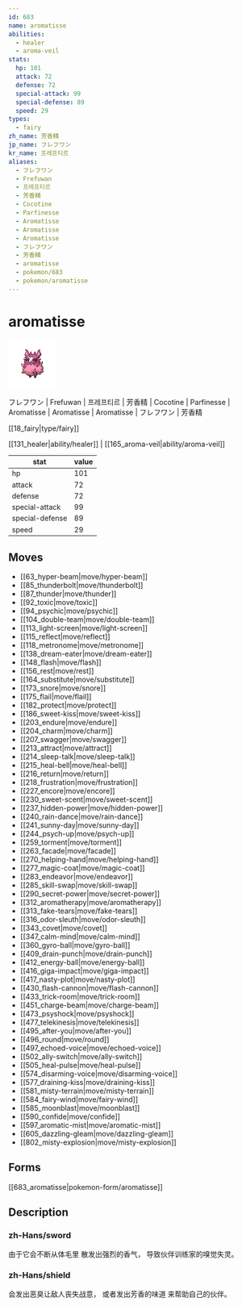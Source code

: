 ```yaml
---
id: 683
name: aromatisse
abilities:
  - healer
  - aroma-veil
stats:
  hp: 101
  attack: 72
  defense: 72
  special-attack: 99
  special-defense: 89
  speed: 29
types:
  - fairy
zh_name: 芳香精
jp_name: フレフワン
kr_name: 프레프티르
aliases:
  - フレフワン
  - Frefuwan
  - 프레프티르
  - 芳香精
  - Cocotine
  - Parfinesse
  - Aromatisse
  - Aromatisse
  - Aromatisse
  - フレフワン
  - 芳香精
  - aromatisse
  - pokemon/683
  - pokemon/aromatisse
---
```

# aromatisse

![](https://raw.githubusercontent.com/PokeAPI/sprites/master/sprites/pokemon/683.png)

フレフワン | Frefuwan | 프레프티르 | 芳香精 | Cocotine | Parfinesse | Aromatisse | Aromatisse | Aromatisse | フレフワン | 芳香精

[[18_fairy|type/fairy]]

[[131_healer|ability/healer]] | [[165_aroma-veil|ability/aroma-veil]]

|stat|value|
|---|---|
|hp|101|
|attack|72|
|defense|72|
|special-attack|99|
|special-defense|89|
|speed|29|


## Moves

- [[63_hyper-beam|move/hyper-beam]]
- [[85_thunderbolt|move/thunderbolt]]
- [[87_thunder|move/thunder]]
- [[92_toxic|move/toxic]]
- [[94_psychic|move/psychic]]
- [[104_double-team|move/double-team]]
- [[113_light-screen|move/light-screen]]
- [[115_reflect|move/reflect]]
- [[118_metronome|move/metronome]]
- [[138_dream-eater|move/dream-eater]]
- [[148_flash|move/flash]]
- [[156_rest|move/rest]]
- [[164_substitute|move/substitute]]
- [[173_snore|move/snore]]
- [[175_flail|move/flail]]
- [[182_protect|move/protect]]
- [[186_sweet-kiss|move/sweet-kiss]]
- [[203_endure|move/endure]]
- [[204_charm|move/charm]]
- [[207_swagger|move/swagger]]
- [[213_attract|move/attract]]
- [[214_sleep-talk|move/sleep-talk]]
- [[215_heal-bell|move/heal-bell]]
- [[216_return|move/return]]
- [[218_frustration|move/frustration]]
- [[227_encore|move/encore]]
- [[230_sweet-scent|move/sweet-scent]]
- [[237_hidden-power|move/hidden-power]]
- [[240_rain-dance|move/rain-dance]]
- [[241_sunny-day|move/sunny-day]]
- [[244_psych-up|move/psych-up]]
- [[259_torment|move/torment]]
- [[263_facade|move/facade]]
- [[270_helping-hand|move/helping-hand]]
- [[277_magic-coat|move/magic-coat]]
- [[283_endeavor|move/endeavor]]
- [[285_skill-swap|move/skill-swap]]
- [[290_secret-power|move/secret-power]]
- [[312_aromatherapy|move/aromatherapy]]
- [[313_fake-tears|move/fake-tears]]
- [[316_odor-sleuth|move/odor-sleuth]]
- [[343_covet|move/covet]]
- [[347_calm-mind|move/calm-mind]]
- [[360_gyro-ball|move/gyro-ball]]
- [[409_drain-punch|move/drain-punch]]
- [[412_energy-ball|move/energy-ball]]
- [[416_giga-impact|move/giga-impact]]
- [[417_nasty-plot|move/nasty-plot]]
- [[430_flash-cannon|move/flash-cannon]]
- [[433_trick-room|move/trick-room]]
- [[451_charge-beam|move/charge-beam]]
- [[473_psyshock|move/psyshock]]
- [[477_telekinesis|move/telekinesis]]
- [[495_after-you|move/after-you]]
- [[496_round|move/round]]
- [[497_echoed-voice|move/echoed-voice]]
- [[502_ally-switch|move/ally-switch]]
- [[505_heal-pulse|move/heal-pulse]]
- [[574_disarming-voice|move/disarming-voice]]
- [[577_draining-kiss|move/draining-kiss]]
- [[581_misty-terrain|move/misty-terrain]]
- [[584_fairy-wind|move/fairy-wind]]
- [[585_moonblast|move/moonblast]]
- [[590_confide|move/confide]]
- [[597_aromatic-mist|move/aromatic-mist]]
- [[605_dazzling-gleam|move/dazzling-gleam]]
- [[802_misty-explosion|move/misty-explosion]]

## Forms



[[683_aromatisse|pokemon-form/aromatisse]]

## Description

### zh-Hans/sword

由于它会不断从体毛里
散发出强烈的香气，
导致伙伴训练家的嗅觉失灵。

### zh-Hans/shield

会发出恶臭让敌人丧失战意，
或者发出芳香的味道
来帮助自己的伙伴。

